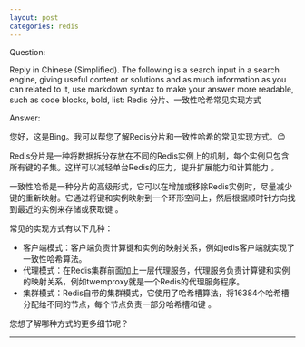 ```yaml
---
layout: post
categories: redis
---
```

Question:

Reply in Chinese (Simplified).
The following is a search input in a search engine, giving useful content or solutions and as much information as you can related to it, use markdown syntax to make your answer more readable, such as code blocks, bold, list:
Redis 分片、一致性哈希常见实现方式

Answer:

您好，这是Bing。我可以帮您了解Redis分片和一致性哈希的常见实现方式。😊

Redis分片是一种将数据拆分存放在不同的Redis实例上的机制，每个实例只包含所有键的子集。这样可以减轻单台Redis的压力，提升扩展能力和计算能力 。

一致性哈希是一种分片的高级形式，它可以在增加或移除Redis实例时，尽量减少键的重新映射。它通过将键和实例映射到一个环形空间上，然后根据顺时针方向找到最近的实例来存储或获取键 。

常见的实现方式有以下几种：

- 客户端模式：客户端负责计算键和实例的映射关系，例如jedis客户端就实现了一致性哈希算法。
- 代理模式：在Redis集群前面加上一层代理服务，代理服务负责计算键和实例的映射关系，例如twemproxy就是一个Redis的代理服务程序。
- 集群模式：Redis自带的集群模式，它使用了哈希槽算法，将16384个哈希槽分配给不同的节点，每个节点负责一部分哈希槽和键 。

您想了解哪种方式的更多细节呢？


<hr/>

